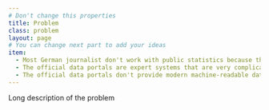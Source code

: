 ```yaml
---
# Don't change this properties
title: Problem
class: problem
layout: page
# You can change next part to add your ideas
item:
  - Most German journalist don't work with public statistics because they don't know how to use them
  - The official data portals are expert systems that are very complicated and therefore not useful for journalists
  - The official data portals don't provide modern machine-readable data formats that can be used in data-driven journalism
---
```


Long description of the problem

